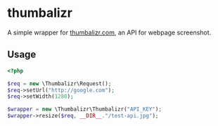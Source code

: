 # thumbalizr

A simple wrapper for [thumbalizr.com](http://thumbalizr.com), an API for webpage screenshot.

## Usage

```php
<?php

$req = new \Thumbalizr\Request();
$req->setUrl("http://google.com");
$req->setWidth(1280);

$wrapper = new \Thumbalizr\Thumbalizr("API_KEY");
$wrapper->resize($req, __DIR__."/test-api.jpg");
```